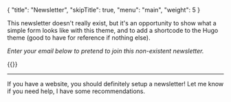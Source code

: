 {
    "title": "Newsletter",
    "skipTitle": true,
    "menu": "main",
    "weight": 5
}

This newsletter doesn't really exist, but it's an opportunity to show
what a simple form looks like with this theme, and to add a shortcode
to the Hugo theme (good to have for reference if nothing else).

*Enter your email below to pretend to join this non-existent
newsletter.*

{{<newsletter-form>}}

---

If you have a website, you should definitely setup a newsletter! Let
me know if you need help, I have some recommendations.
